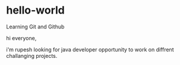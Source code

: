 # hello-world
Learning Git and Github

hi everyone,

i'm rupesh looking for java developer opportunity to work on diffrent challanging projects.
